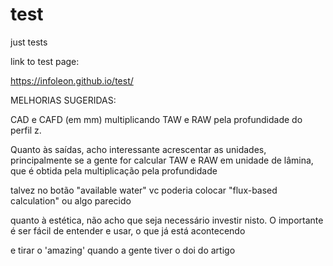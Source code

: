 # test
just tests


link to test page:


<a href = "https://infoleon.github.io/test/">https://infoleon.github.io/test/</a>




MELHORIAS SUGERIDAS:

CAD e CAFD (em mm) multiplicando TAW e RAW pela profundidade do perfil z.


Quanto às saídas, acho interessante acrescentar as unidades, principalmente se a gente for calcular TAW  e RAW em unidade de lâmina, que é obtida pela multiplicação pela profundidade

talvez no botão "available water" vc poderia colocar "flux-based calculation" ou algo parecido

quanto à estética, não acho que seja necessário investir nisto. O importante é ser fácil de entender e usar, o que já está acontecendo

e tirar o 'amazing' quando a gente tiver o doi do artigo




